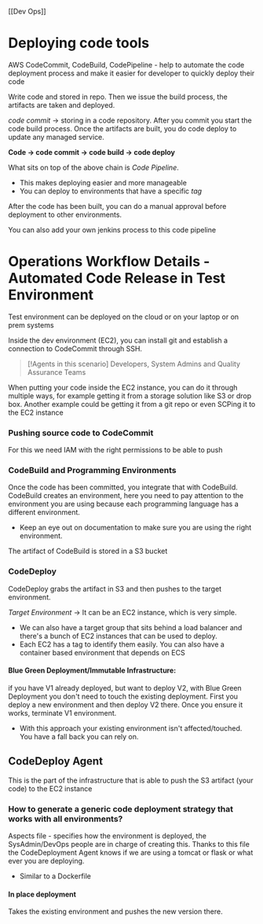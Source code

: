 [[Dev Ops]]

# Deploying code tools 
AWS CodeCommit, CodeBuild, CodePipeline - help to automate the code deployment process and make it easier for developer to quickly deploy their code

Write code and stored in repo. Then we issue the build process, the artifacts are taken and deployed. 

*code commit* -> storing in a code repository. After you commit you start the code build process. Once the artifacts are built, you do code deploy to update any managed service. 

**Code -> code commit -> code build -> code deploy**

What sits on top of the above chain is *Code Pipeline*.
- This makes deploying easier and more manageable 
- You can deploy to environments that have a specific *tag*

After the code has been built, you can do a manual approval before deployment to other environments. 

You can also add your own jenkins process to this code pipeline

# Operations Workflow Details - Automated Code Release in Test Environment 
Test environment can be deployed on the cloud or on your laptop or on prem systems

Inside the dev environment (EC2), you can install git and establish a connection to CodeCommit through SSH. 

> [!Agents in this scenario]
> Developers, System Admins and Quality Assurance Teams 

When putting your code inside the EC2 instance, you can do it through multiple ways, for example getting it from a storage solution like S3 or drop box. Another example could be getting it from a git repo or even SCPing it to the EC2 instance 

### Pushing source code to CodeCommit
For this we need IAM with the right permissions to be able to push

### CodeBuild and Programming Environments
Once the code has been committed, you integrate that with CodeBuild. CodeBuild creates an environment, here you need to pay attention to the environment you are using because each programming language has a different environment. 
- Keep an eye out on documentation to make sure you are using the right environment. 

The artifact of CodeBuild is stored in a S3 bucket
### CodeDeploy
CodeDeploy grabs the artifact in S3 and then pushes to the target environment. 

*Target Environment* -> It can be an EC2 instance, which is very simple. 
- We can also have a target group that sits behind a load balancer and there's a bunch of EC2 instances that can be used to deploy. 
- Each EC2 has a tag to identify them easily. You can also have a container based environment that depends on ECS

#### Blue Green Deployment/Immutable Infrastructure:
if you have V1 already deployed, but want to deploy V2, with Blue Green Deployment you don't need to touch the existing deployment. First you deploy a new environment and then deploy V2 there. Once you ensure it works, terminate V1 environment. 
- With this approach your existing environment isn't affected/touched. You have a fall back you can rely on. 

## CodeDeploy Agent 
This is the part of the infrastructure that is able to push the S3 artifact (your code) to the EC2 instance

### How to generate a generic code deployment strategy that works with all environments?
Aspects file - specifies how the environment is deployed, the SysAdmin/DevOps people are in charge of creating this. Thanks to this file the CodeDeployment Agent knows if we are using a tomcat or flask or what ever you are deploying.
- Similar to a Dockerfile 

#### In place deployment 
Takes the existing environment and pushes the new version there. 